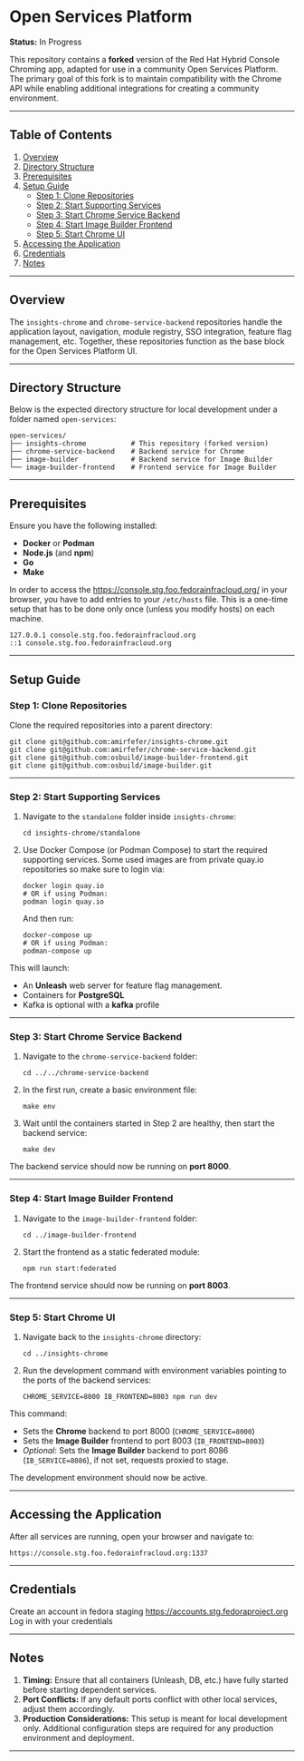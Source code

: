 # Open Services Platform

**Status:** In Progress

This repository contains a **forked** version of the Red Hat Hybrid Console Chroming app, adapted for use in a community Open Services Platform. The primary goal of this fork is to maintain compatibility with the Chrome API while enabling additional integrations for creating a community environment. 


---

## Table of Contents

1. [Overview](#overview)  
2. [Directory Structure](#directory-structure)  
3. [Prerequisites](#prerequisites)  
4. [Setup Guide](#setup-guide)  
   - [Step 1: Clone Repositories](#step-1-clone-repositories)  
   - [Step 2: Start Supporting Services](#step-2-start-supporting-services)  
   - [Step 3: Start Chrome Service Backend](#step-3-start-chrome-service-backend)  
   - [Step 4: Start Image Builder Frontend](#step-4-start-image-builder-frontend)  
   - [Step 5: Start Chrome UI](#step-6-start-chrome-ui)  
5. [Accessing the Application](#accessing-the-application)  
6. [Credentials](#credentials)  
7. [Notes](#notes)

---

## Overview

The `insights-chrome` and `chrome-service-backend` repositories handle the application layout, navigation, module registry, SSO integration, feature flag management, etc. Together, these repositories function as the base block for the Open Services Platform UI.

---

## Directory Structure

Below is the expected directory structure for local development under a folder named `open-services`:

    open-services/
    ├── insights-chrome           # This repository (forked version)
    ├── chrome-service-backend    # Backend service for Chrome
    ├── image-builder             # Backend service for Image Builder
    └── image-builder-frontend    # Frontend service for Image Builder

---

## Prerequisites

Ensure you have the following installed:

- **Docker** or **Podman**  
- **Node.js** (and **npm**)
- **Go**
- **Make**  

In order to access the https://console.stg.foo.fedorainfracloud.org/ in your browser, you have to add entries to your `/etc/hosts` file. This is a one-time setup that has to be done only once (unless you modify hosts) on each machine.

```
127.0.0.1 console.stg.foo.fedorainfracloud.org
::1 console.stg.foo.fedorainfracloud.org
```

---

## Setup Guide

### Step 1: Clone Repositories

Clone the required repositories into a parent directory:

    git clone git@github.com:amirfefer/insights-chrome.git
    git clone git@github.com:amirfefer/chrome-service-backend.git
    git clone git@github.com:osbuild/image-builder-frontend.git
    git clone git@github.com:osbuild/image-builder.git

---

### Step 2: Start Supporting Services

1. Navigate to the `standalone` folder inside `insights-chrome`:
   
       cd insights-chrome/standalone

2. Use Docker Compose (or Podman Compose) to start the required supporting services. Some used images are from private quay.io repositories so make sure to login via:

       docker login quay.io
       # OR if using Podman:
       podman login quay.io

   And then run:

       docker-compose up
       # OR if using Podman:
       podman-compose up

This will launch:
- An **Unleash** web server for feature flag management.
- Containers for **PostgreSQL**
- Kafka is optional with a **kafka** profile

---

### Step 3: Start Chrome Service Backend

1. Navigate to the `chrome-service-backend` folder:

       cd ../../chrome-service-backend

2. In the first run, create a basic environment file:

       make env

3. Wait until the containers started in Step 2 are healthy, then start the backend service:

       make dev

The backend service should now be running on **port 8000**.

---

### Step 4: Start Image Builder Frontend

1. Navigate to the `image-builder-frontend` folder:

       cd ../image-builder-frontend

2. Start the frontend as a static federated module:

       npm run start:federated

The frontend service should now be running on **port 8003**.

---

### Step 5: Start Chrome UI

1. Navigate back to the `insights-chrome` directory:

       cd ../insights-chrome

2. Run the development command with environment variables pointing to the ports of the backend services:

       CHROME_SERVICE=8000 IB_FRONTEND=8003 npm run dev

This command:
- Sets the **Chrome** backend to port 8000 (`CHROME_SERVICE=8000`)
- Sets the **Image Builder** frontend to port 8003 (`IB_FRONTEND=8003`)
- *Optional*: Sets the **Image Builder** backend to port 8086 (`IB_SERVICE=8086`), if not set, requests proxied to stage. 

The development environment should now be active.

---

## Accessing the Application

After all services are running, open your browser and navigate to:

    https://console.stg.foo.fedorainfracloud.org:1337

---

## Credentials

Create an account in fedora staging https://accounts.stg.fedoraproject.org
Log in with your credentials

---

## Notes

1. **Timing:** Ensure that all containers (Unleash, DB, etc.) have fully started before starting dependent services.  
2. **Port Conflicts:** If any default ports conflict with other local services, adjust them accordingly.  
3. **Production Considerations:** This setup is meant for local development only. Additional configuration steps are required for any production environment and deployment.

---

